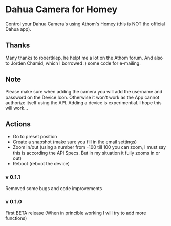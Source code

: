 # Dahua Camera for Homey
Control your Dahua Camera's using Athom's Homey (this is NOT the official Dahua app).

## Thanks
Many thanks to robertklep, he helpt me a lot on the Athom forum. And also to Jorden Chamid, which I borrowed :) some code for e-mailing.

## Note
Please make sure when adding the camera you will add the username and password on the Device Icon. Otherwise it won't work as the App cannot authorize itself using the API. Adding a device is experimential. I hope this will work...

## Actions

- Go to preset position
- Create a snapshot (make sure you fill in the email settings)
- Zoom in/out (using a number from -100 till 100 you can zoom, I must say this is according the API Specs. But in my situation it fully zooms in or out)
- Reboot (reboot the device)


### v 0.1.1
Removed some bugs and code improvements

### v 0.1.0
First BETA release (When in princible working I will try to add more functions)
